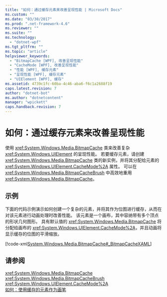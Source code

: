```yaml
---
title: "如何：通过缓存元素来改善呈现性能 | Microsoft Docs"
ms.custom: ""
ms.date: "03/30/2017"
ms.prod: ".net-framework-4.6"
ms.reviewer: ""
ms.suite: ""
ms.technology: 
  - "dotnet-wpf"
ms.tgt_pltfrm: ""
ms.topic: "article"
helpviewer_keywords: 
  - "BitmapCache [WPF], 改善呈现性能"
  - "CacheMode [WPF], 改善呈现性能"
  - "性能 [WPF], 缓存元素"
  - "呈现性能 [WPF], 缓存元素"
  - "UIElement [WPF], 缓存"
ms.assetid: 4739c1fc-60ba-4c46-aba6-f6c1a2688f19
caps.latest.revision: 7
author: "dotnet-bot"
ms.author: "dotnetcontent"
manager: "wpickett"
caps.handback.revision: 7
---
```

# 如何：通过缓存元素来改善呈现性能
使用 <xref:System.Windows.Media.BitmapCache> 类来改善复杂 <xref:System.Windows.UIElement> 的呈现性能。  若要缓存元素，请创建 <xref:System.Windows.Media.BitmapCache> 类的新实例，并将其分配给元素的 <xref:System.Windows.UIElement.CacheMode%2A> 属性。  可以在 <xref:System.Windows.Media.BitmapCacheBrush> 中高效地重用 <xref:System.Windows.Media.BitmapCache>。  
  
## 示例  
 下面的代码示例演示如何创建一个复杂的元素，并将其作为位图进行缓存，从而在对该元素进行动画处理时改善性能。  该元素是一个画布，其中容纳带有多个顶点的形状几何图形。  具有默认值的 <xref:System.Windows.Media.BitmapCache> 将分配给画布的 <xref:System.Windows.UIElement.CacheMode%2A>，并且动画将显示缓存的位图的平滑缩放。  
  
 [!code-xml[System.Windows.Media.BitmapCache#_BitmapCacheXAML](../../../../samples/snippets/csharp/VS_Snippets_Wpf/system.windows.media.bitmapcache/cs/window1.xaml#_bitmapcachexaml)]  
  
## 请参阅  
 <xref:System.Windows.Media.BitmapCache>   
 <xref:System.Windows.Media.BitmapCacheBrush>   
 <xref:System.Windows.UIElement.CacheMode%2A>   
 [如何：使用缓存的元素作为画笔](../../../../docs/framework/wpf/graphics-multimedia/how-to-use-a-cached-element-as-a-brush.md)